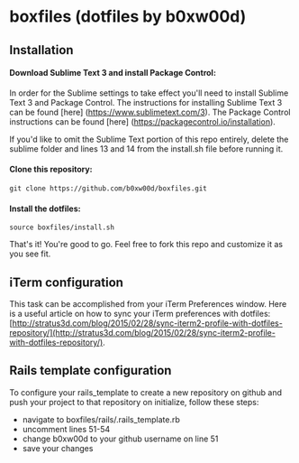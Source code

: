 # boxfiles (dotfiles by b0xw00d)

## Installation

#### Download Sublime Text 3 and install Package Control:
In order for the Sublime settings to take effect you'll need to install Sublime Text 3 and Package Control.  The instructions for installing Sublime Text 3 can be found [here] (https://www.sublimetext.com/3).  The Package Control instructions can be found [here] (https://packagecontrol.io/installation).

If you'd like to omit the Sublime Text portion of this repo entirely, delete the sublime folder and lines 13 and 14 from the install.sh file before running it.

#### Clone this repository:

`git clone https://github.com/b0xw00d/boxfiles.git`

#### Install the dotfiles:

`source boxfiles/install.sh`

That's it!  You're good to go.  Feel free to fork this repo and customize it as you see fit.

## iTerm configuration

This task can be accomplished from your iTerm Preferences window.  Here is a useful article on how to sync your iTerm preferences with dotfiles:  [http://stratus3d.com/blog/2015/02/28/sync-iterm2-profile-with-dotfiles-repository/](http://stratus3d.com/blog/2015/02/28/sync-iterm2-profile-with-dotfiles-repository/).

## Rails template configuration

To configure your rails_template to create a new repository on github and push your project to that repository on initialize, follow these steps:

- navigate to boxfiles/rails/.rails_template.rb
- uncomment lines 51-54
- change b0xw00d to your github username on line 51
- save your changes
